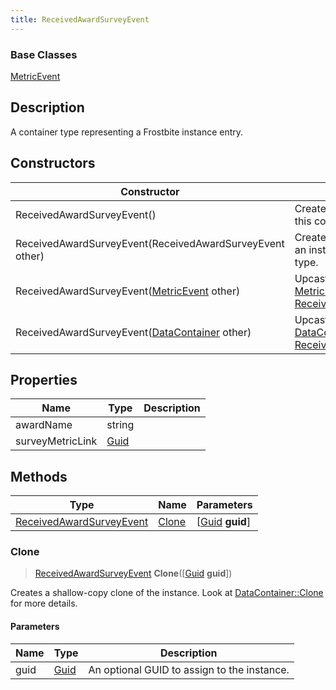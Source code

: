 ```yaml
---
title: ReceivedAwardSurveyEvent
---
```

### Base Classes

[MetricEvent](MetricEvent)

## Description

A container type representing a Frostbite instance entry.

## Constructors

| Constructor                                                                         | Description                                                                                                                             |
| ----------------------------------------------------------------------------------- | --------------------------------------------------------------------------------------------------------------------------------------- |
| ReceivedAwardSurveyEvent()                                                          | Create a new instance of this container type.                                                                                           |
| ReceivedAwardSurveyEvent(ReceivedAwardSurveyEvent other)                            | Create a reference copy of an instance of the same type.                                                                                |
| ReceivedAwardSurveyEvent([MetricEvent](MetricEvent) other)                          | Upcast an instance of type [MetricEvent](MetricEvent) to [ReceivedAwardSurveyEvent](ReceivedAwardSurveyEvent).                          |
| ReceivedAwardSurveyEvent([DataContainer](/vext/ref/shared/class/datacontainer) other) | Upcast an instance of type [DataContainer](/vext/ref/shared/class/datacontainer) to [ReceivedAwardSurveyEvent](ReceivedAwardSurveyEvent). |

## Properties

| Name             | Type                              | Description |
| ---------------- | --------------------------------- | ----------- |
| awardName        | string                            |             |
| surveyMetricLink | [Guid](/vext/ref/shared/class/guid) |             |

## Methods

| Type                                                 | Name            | Parameters                                     |
| ---------------------------------------------------- | --------------- | ---------------------------------------------- |
| [ReceivedAwardSurveyEvent](ReceivedAwardSurveyEvent) | [Clone](#clone) | \[[Guid](/vext/ref/shared/class/guid) **guid**\] |

### Clone

> [ReceivedAwardSurveyEvent](ReceivedAwardSurveyEvent) **Clone**(\[[Guid](/vext/ref/shared/class/guid) **guid**\])

Creates a shallow-copy clone of the instance. Look at [DataContainer::Clone](/vext/ref/shared/class/datacontainer#clone) for more details.

#### Parameters

| Name | Type         | Description                                 |
| ---- | ------------ | ------------------------------------------- |
| guid | [Guid](Guid) | An optional GUID to assign to the instance. |
